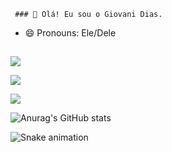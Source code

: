 
     ### 👋 Olá! Eu sou o Giovani Dias.

- 😄 Pronouns: Ele/Dele




##
<div>

<a href="mailto:giovani.eb3@gmail.com" ><img src="https://img.shields.io/badge/Gmail-D14836?style=for-the-badge&logo=gmail&logoColor=white" target="_blank"></a>

<a href="https://www.instagram.com/giovanii.dias" target="_blank"><img src= 
"https://img.shields.io/badge/Instagram-E4405F?style=for-the-badge&logo=instagram&logoColor=white" target="_blank"></a>

<a href= "https://www.linkedin.com/in/giovani-dias-de-abreu-b5b272192" target="_blank"><img src= "https://img.shields.io/badge/LinkedIn-0077B5?style=for-the-badge&logo=linkedin&logoColor=white" target="_blank"></a>
     
    



![Anurag's GitHub stats](https://github-readme-stats.vercel.app/api?username=GiovaniiDias&show_icons=true&theme=gruvbox)



![Snake animation](https://github.com/giovaniidias/giovaniidias/blob/output/github-contribution-grid-snake.svg)
     
     
</div>
